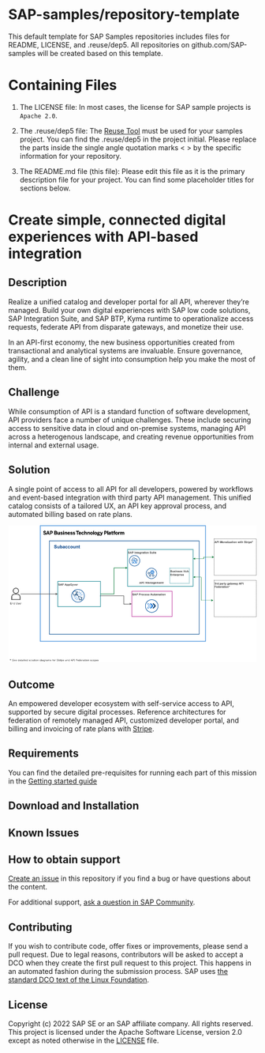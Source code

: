 # SAP-samples/repository-template
This default template for SAP Samples repositories includes files for README, LICENSE, and .reuse/dep5. All repositories on github.com/SAP-samples will be created based on this template.

# Containing Files

1. The LICENSE file:
In most cases, the license for SAP sample projects is `Apache 2.0`.

2. The .reuse/dep5 file: 
The [Reuse Tool](https://reuse.software/) must be used for your samples project. You can find the .reuse/dep5 in the project initial. Please replace the parts inside the single angle quotation marks < > by the specific information for your repository.

3. The README.md file (this file):
Please edit this file as it is the primary description file for your project. You can find some placeholder titles for sections below.

# Create simple, connected digital experiences with API-based integration
<!-- Please include descriptive title -->

<!--- Register repository https://api.reuse.software/register, then add REUSE badge:
[![REUSE status](https://api.reuse.software/badge/github.com/SAP-samples/REPO-NAME)](https://api.reuse.software/info/github.com/SAP-samples/REPO-NAME)
-->

## Description
Realize a unified catalog and developer portal for all API, wherever they’re managed. Build your own digital experiences with SAP low code solutions, SAP Integration Suite, and SAP BTP, Kyma runtime to operationalize access requests, federate API from disparate gateways, and monetize their use.

In an API-first economy, the new business opportunities created from transactional and analytical systems are invaluable. Ensure governance, agility, and a clean line of sight into consumption help you make the most of them.

## Challenge
While consumption of API is a standard function of software development, API providers face a number of unique challenges. These include securing access to sensitive data in cloud and on-premise systems, managing API across a heterogenous landscape, and creating revenue opportunities from internal and external usage.

## Solution
A single point of access to all API for all developers, powered by workflows and event-based integration with third party API management. This unified catalog consists of a tailored UX, an API key approval process, and automated billing based on rate plans.

![Low Code Developer Portal - Solution Diagram](./images/dev_portal_solution_diagram.png)

## Outcome
An empowered developer ecosystem with self-service access to API, supported by secure digital processes. Reference architectures for federation of remotely managed API, customized developer portal, and billing and invoicing of rate plans with [Stripe](https://stripe.com/).

## Requirements
You can find the detailed pre-requisites for running each part of this mission in the [Getting started guide](./01-GettingStartedGuide/README.md)

## Download and Installation

## Known Issues
<!-- You may simply state "No known issues. -->

## How to obtain support
[Create an issue](https://github.com/SAP-samples/<repository-name>/issues) in this repository if you find a bug or have questions about the content.
 
For additional support, [ask a question in SAP Community](https://answers.sap.com/questions/ask.html).

## Contributing
If you wish to contribute code, offer fixes or improvements, please send a pull request. Due to legal reasons, contributors will be asked to accept a DCO when they create the first pull request to this project. This happens in an automated fashion during the submission process. SAP uses [the standard DCO text of the Linux Foundation](https://developercertificate.org/).

## License
Copyright (c) 2022 SAP SE or an SAP affiliate company. All rights reserved. This project is licensed under the Apache Software License, version 2.0 except as noted otherwise in the [LICENSE](LICENSE) file.
